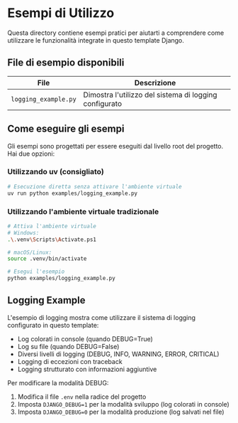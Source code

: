 # Esempi di Utilizzo

Questa directory contiene esempi pratici per aiutarti a comprendere come utilizzare le funzionalità integrate in questo template Django.

## File di esempio disponibili

| File                 | Descrizione                                            |
| -------------------- | ------------------------------------------------------ |
| `logging_example.py` | Dimostra l'utilizzo del sistema di logging configurato |

## Come eseguire gli esempi

Gli esempi sono progettati per essere eseguiti dal livello root del progetto. Hai due opzioni:

### Utilizzando uv (consigliato)

```bash
# Esecuzione diretta senza attivare l'ambiente virtuale
uv run python examples/logging_example.py
```

### Utilizzando l'ambiente virtuale tradizionale

```bash
# Attiva l'ambiente virtuale
# Windows:
.\.venv\Scripts\Activate.ps1

# macOS/Linux:
source .venv/bin/activate

# Esegui l'esempio
python examples/logging_example.py
```

## Logging Example

L'esempio di logging mostra come utilizzare il sistema di logging configurato in questo template:

- Log colorati in console (quando DEBUG=True)
- Log su file (quando DEBUG=False)
- Diversi livelli di logging (DEBUG, INFO, WARNING, ERROR, CRITICAL)
- Logging di eccezioni con traceback
- Logging strutturato con informazioni aggiuntive

Per modificare la modalità DEBUG:

1. Modifica il file `.env` nella radice del progetto
2. Imposta `DJANGO_DEBUG=1` per la modalità sviluppo (log colorati in console)
3. Imposta `DJANGO_DEBUG=0` per la modalità produzione (log salvati nel file)
